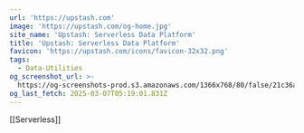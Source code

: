 ```yaml
---
url: 'https://upstash.com'
image: 'https://upstash.com/og-home.jpg'
site_name: 'Upstash: Serverless Data Platform'
title: 'Upstash: Serverless Data Platform'
favicon: 'https://upstash.com/icons/favicon-32x32.png'
tags:
  - Data-Utilities
og_screenshot_url: >-
  https://og-screenshots-prod.s3.amazonaws.com/1366x768/80/false/21c36a6ace2468d35f42ec70c5d444375969f2e50d7361e22dd238059551a448.jpeg
og_last_fetch: 2025-03-07T05:19:01.831Z
---
```

[[Serverless]]
